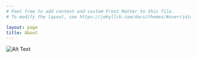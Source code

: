 ```yaml
---
# Feel free to add content and custom Front Matter to this file.
# To modify the layout, see https://jekyllrb.com/docs/themes/#overriding-theme-defaults

layout: page
title: About
---
```

![Alt Text](https://media-exp1.licdn.com/dms/image/C5603AQEuCbsJ0Ipa_Q/profile-displayphoto-shrink_200_200/0?e=1609977600&v=beta&t=0r7Ux44ojKAF3iR60fu6dtI5L9YXI_EWVB_5qh6mGJc)